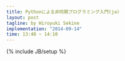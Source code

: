 ```yaml
---
title: Pythonによる非同期プログラミング入門(ja)
layout: post
tagline: by Hiroyuki Sekine
implementation: "2014-09-14"
time: 13:40 ~ 14:10
---
```


{% include JB/setup %}
